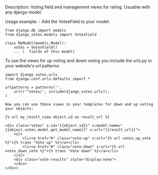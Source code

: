 Description:
	Voting field and management views for rating. Usuable with any
	django model.

Usage example:
	- Add the VotesField to your model:

	from django.db import models
    from django_votes.models import VotesField

    class MyModel(models.Model):
	    votes = VotesField()
	    ... (  fields of this model)

To use the views for up voting and down voting you include the urls.py in your website's url patterns:

	import django_votes.urls
	from django.conf.urls.defaults import *

	urlpatterns = patterns('',
	    url(r'^votes/', include(django_votes.urls)),
	)

	Now you can use these views in your templates for down and up voting your objects:

	{% url my_result_view object.id as result_url %}

	<div class="votes" x:id="{{object.id}}" x:model-name="{{object.votes.model.get_model_name}}" x:url="{{result_url}}">
	    <ul>
	        <li><a href="#" class="vote-up" x:url="{% url votes_up_vote %}">{% trans "Vote up" %}</a></li>
	        <li><a href="#" class="vote-down" x:url="{% url votes_down_vote %}">{% trans "Vote down" %}</a></li>
	    </ul>
	    <div class="vote-results" style="display:none">
	    </div>
	</div>





